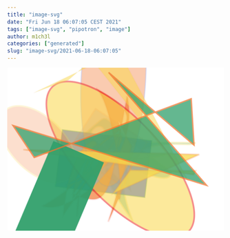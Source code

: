 ```yaml
---
title: "image-svg"
date: "Fri Jun 18 06:07:05 CEST 2021"
tags: ["image-svg", "pipotron", "image"]
author: m1ch3l
categories: ["generated"]
slug: "image-svg/2021-06-18-06:07:05"
---
```


![](image.svg)
